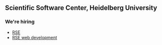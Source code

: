 ## Scientific Software Center, Heidelberg University

### We're hiring

- [RSE](https://adb.zuv.uni-heidelberg.de/info/INFO_FDB$.startup?MODUL=LS&M1=1&M2=0&M3=0&PRO=36241)
- [RSE web development](https://adb.zuv.uni-heidelberg.de/info/INFO_FDB$.startup?MODUL=LS&M1=1&M2=0&M3=0&PRO=36243)
